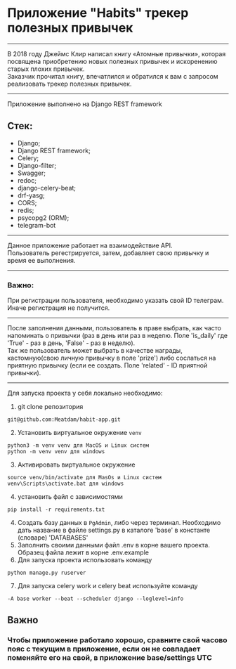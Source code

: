 # Приложение "Habits" трекер полезных привычек
_____

В 2018 году Джеймс Клир написал книгу «Атомные привычки», которая посвящена приобретению новых полезных привычек и искоренению старых плохих привычек.<br> 
Заказчик прочитал книгу, впечатлился и обратился к вам с запросом реализовать трекер полезных привычек.<br>
_____

Приложение выполнено на Django REST framework<br>
## Стек:<br>
- Django;
- Django REST framework;
- Celery;
- Django-filter;
- Swagger;
- redoc;
- django-celery-beat;
- drf-yasg;
- CORS;
- redis;
- psycopg2 (ORM);
- telegram-bot
_____
Данное приложение работает на взаимодействие API.<br>
Пользователь регестрируется, затем, добавляет свою привычку и время ее выполнения.
____
### Важно:
При регистрации пользователя, необходимо указать свой ID телеграм. Иначе регистрация не получится.<br>
____
После заполнения данными, пользователь в праве выбрать, как часто напоминать о привычки (раз в день или раз в неделю. Поле 'is_daily' где 'True' - раз в день, 'False' - раз в неделю).<br>
Так же пользователь может выбрать в качестве награды, кастомную(свою личную привычку в поле 'prize') либо сослаться на приятную привычку (если ее создать. Поле 'related' - ID приятной привычки).<br>
_____
Для запуска проекта у себя локально необходимо:
1. git clone репозитория
```
git@github.com:Meatdam/habit-app.git
```
2. Установить виртуальное окружение `venv`
```
python3 -m venv venv для MacOS и Linux систем
python -m venv venv для windows
```
3. Активировать виртуальное окружение
```
source venv/bin/activate для MasOs и Linux систем
venv\Scripts\activate.bat для windows
```
4. установить файл с зависимостями
```
pip install -r requirements.txt
```
4. Создать базу данных в ```PgAdmin```, либо через терминал. Необходимо дать название в файле settings.py в каталоге 'base' в константе (словаре) 'DATABASES'
5. Заполнить своими данными файл .env в корне вашего проекта. Образец файла лежит в корне .env.example
6. Для запуска проекта использовать команду
```
python manage.py ruserver
```
7. Для запуска celery work и celery beat используйте команду
```
-A base worker --beat --scheduler django --loglevel=info

```
## Важно
### Чтобы приложение работало хорошо, сравните свой часово пояс с текущим в приложение, если он не совпадает поменяйте его на свой, в приложение base/settings UTC
